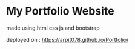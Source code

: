 # My Portfolio Website
made using html css js and bootstrap 


deployed on : https://arpit078.github.io/Portfolio/

